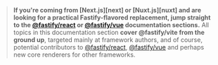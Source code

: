 > **If you're coming from [Next.js][next] or [Nuxt.js][nuxt] and are looking for a practical Fastify-flavored replacement, jump straight to the [@fastify/react](/react/) or [@fastify/vue](/vue/) documentation sections.** All topics in this documentation section **cover @fastify/vite from the ground up**, targeted mainly at framework authors, and of course, potential contributors to [@fastify/react](/react/), [@fastify/vue](/vue/) and perhaps new core renderers for other frameworks.

<br>